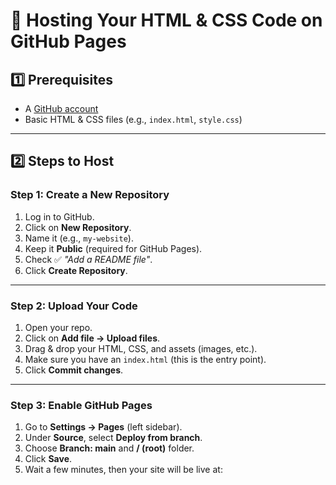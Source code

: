 # 🚀 Hosting Your HTML & CSS Code on GitHub Pages

## 1️⃣ Prerequisites
- A [GitHub account](https://github.com/)
- Basic HTML & CSS files (e.g., `index.html`, `style.css`)

---

## 2️⃣ Steps to Host

### Step 1: Create a New Repository
1. Log in to GitHub.
2. Click on **New Repository**.
3. Name it (e.g., `my-website`).
4. Keep it **Public** (required for GitHub Pages).
5. Check ✅ *"Add a README file"*.
6. Click **Create Repository**.

---

### Step 2: Upload Your Code
1. Open your repo.
2. Click on **Add file → Upload files**.
3. Drag & drop your HTML, CSS, and assets (images, etc.).
4. Make sure you have an `index.html` (this is the entry point).
5. Click **Commit changes**.

---

### Step 3: Enable GitHub Pages
1. Go to **Settings → Pages** (left sidebar).
2. Under **Source**, select **Deploy from branch**.
3. Choose **Branch: main** and **/ (root)** folder.
4. Click **Save**.
5. Wait a few minutes, then your site will be live at:  
